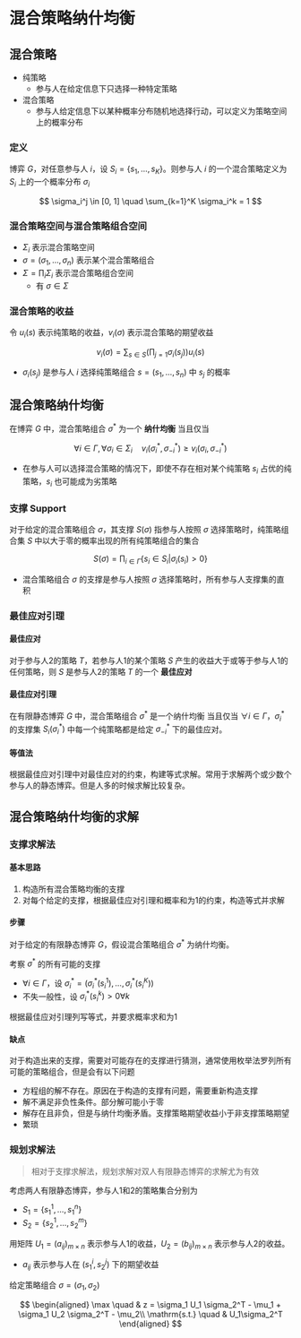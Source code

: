 # 混合策略纳什均衡

## 混合策略

- 纯策略
  - 参与人在给定信息下只选择一种特定策略
- 混合策略
  - 参与人给定信息下以某种概率分布随机地选择行动，可以定义为策略空间上的概率分布

### 定义

博弈 $G$，对任意参与人 $i$，设 $S_i = \{s_1,\dots,s_K\}$。则参与人 $i$ 的一个混合策略定义为 $S_i$ 上的一个概率分布 $\sigma_i$

$$ \sigma_i^j \in [0, 1] \quad \sum_{k=1}^K \sigma_i^k = 1 $$

### 混合策略空间与混合策略组合空间

- $\Sigma_i$ 表示混合策略空间
- $\sigma = (\sigma_1,\dots,\sigma_n)$ 表示某个混合策略组合
- $\Sigma = \prod_i \Sigma_i$ 表示混合策略组合空间
  - 有 $\sigma \in \Sigma$

### 混合策略的收益

令 $u_i(s)$ 表示纯策略的收益，$v_i(\sigma)$ 表示混合策略的期望收益

$$ v_i(\sigma) = \sum_{s\in S} \left( \prod_{j=1}\sigma_i(s_j) \right) u_i(s) $$

- $\sigma_i(s_j)$ 是参与人 $i$ 选择纯策略组合 $s=(s_1,\dots,s_n)$ 中 $s_j$ 的概率

## 混合策略纳什均衡

在博弈 $G$ 中，混合策略组合 $\sigma^\ast$ 为一个 **纳什均衡** 当且仅当

$$ \forall i \in \Gamma, \forall \sigma_i \in \Sigma_i \quad v_i(\sigma_i^\ast,\sigma_{-i}^\ast) \ge v_i(\sigma_i, \sigma_{-i}^\ast) $$

- 在参与人可以选择混合策略的情况下，即使不存在相对某个纯策略 $s_i$ 占优的纯策略，$s_i$ 也可能成为劣策略

### 支撑 Support

对于给定的混合策略组合 $\sigma$，其支撑 $S(\sigma)$ 指参与人按照 $\sigma$ 选择策略时，纯策略组合集 $S$ 中以大于零的概率出现的所有纯策略组合的集合

$$ S(\sigma) = \prod_{i\in\Gamma}\{ s_i\in S_i | \sigma_i(s_i) > 0 \} $$

- 混合策略组合 $\sigma$ 的支撑是参与人按照 $\sigma$ 选择策略时，所有参与人支撑集的直积

### 最佳应对引理

#### 最佳应对

对于参与人2的策略 $T$，若参与人1的某个策略 $S$ 产生的收益大于或等于参与人1的任何策略，则 $S$ 是参与人2的策略 $T$ 的一个 **最佳应对**

#### 最佳应对引理

在有限静态博弈 $G$ 中，混合策略组合 $\sigma^\ast$ 是一个纳什均衡 当且仅当 $\forall i \in \Gamma$，$\sigma_i^\ast$ 的支撑集 $S_i(\sigma_i^\ast)$ 中每一个纯策略都是给定 $\sigma_{-i}^\ast$ 下的最佳应对。

#### 等值法

根据最佳应对引理中对最佳应对的约束，构建等式求解。常用于求解两个或少数个参与人的静态博弈。但是人多的时候求解比较复杂。

## 混合策略纳什均衡的求解

### 支撑求解法

#### 基本思路

1. 构造所有混合策略均衡的支撑
2. 对每个给定的支撑，根据最佳应对引理和概率和为1的约束，构造等式并求解

#### 步骤

对于给定的有限静态博弈 $G$，假设混合策略组合 $\sigma^\ast$ 为纳什均衡。

考察 $\sigma^\ast$ 的所有可能的支撑

- $\forall i \in \Gamma$，设 $\sigma_i^\ast = (\sigma_i^*(s_i^1),\dots,\sigma_i^*(s_i^K))$
- 不失一般性，设 $\sigma_i^*(s_i^k) > 0 \forall k$

根据最佳应对引理列写等式，并要求概率求和为1

#### 缺点

对于构造出来的支撑，需要对可能存在的支撑进行猜测，通常使用枚举法罗列所有可能的策略组合，但是会有以下问题

- 方程组的解不存在。原因在于构造的支撑有问题，需要重新构造支撑
- 解不满足非负性条件。部分解可能小于零
- 解存在且非负，但是与纳什均衡矛盾。支撑策略期望收益小于非支撑策略期望
- 繁琐

### 规划求解法

> 相对于支撑求解法，规划求解对双人有限静态博弈的求解尤为有效

考虑两人有限静态博弈，参与人1和2的策略集合分别为

- $S_1 = \{ s_1^1,\dots,s_1^n \}$
- $S_2 = \{ s_2^1,\dots,s_2^m \}$

用矩阵 $U_1 = (a_{ij})_{m \times n}$ 表示参与人1的收益，$U_2 = (b_{ij})_{m\times n}$ 表示参与人2的收益。

- $a_{ij}$ 表示参与人在 $(s_1^i,s_2^j)$ 下的期望收益

给定策略组合 $\sigma = (\sigma_1, \sigma_2)$

$$
\begin{aligned}
    \max \quad & z = \sigma_1 U_1 \sigma_2^T - \mu_1 + \sigma_1 U_2 \sigma_2^T - \mu_2\\
    \mathrm{s.t.} \quad & U_1\sigma_2^T
\end{aligned}
$$
